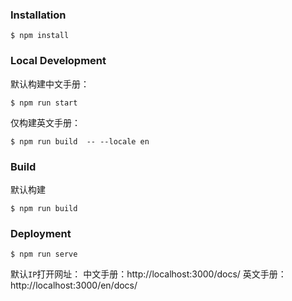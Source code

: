 
### Installation

```
$ npm install

```

### Local Development

默认构建中文手册：
```
$ npm run start
```

仅构建英文手册：

```
$ npm run build  -- --locale en
```


### Build

默认构建

```
$ npm run build
```


### Deployment


```
$ npm run serve
```

默认`IP`打开网址：
中文手册：http://localhost:3000/docs/
英文手册：http://localhost:3000/en/docs/


